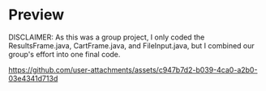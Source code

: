 # Preview

DISCLAIMER: As this was a group project, I only coded the ResultsFrame.java, CartFrame.java, and FileInput.java, but I combined our group's effort into one final code.

https://github.com/user-attachments/assets/c947b7d2-b039-4ca0-a2b0-03e4341d713d
